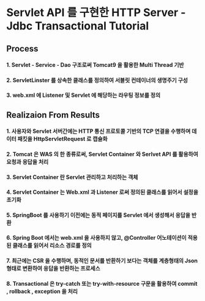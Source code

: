 # Servlet API 를 구현한 HTTP Server - Jdbc Transactional Tutorial
## Process
#### 1. Servlet - Service - Dao 구조로써 Tomcat9 을 활용한 Multi Thread 기반
#### 2. ServletLinster 를 상속한 클래스를 정의하여 서블릿 컨테이너의 생명주기 구성
#### 3. web.xml 에 Listener 및 Servlet 에 해당하는 라우팅 정보를 정의
## Realizaion From Results 
#### 1. 사용자와 Servlet 서버간에는 HTTP 통신 프로토콜 기반의 TCP 연결을 수행하며 데이터 패킷을 HttpServletRequest 로 캡슐화
#### 2. Tomcat 은 WAS 의 한 종류로써, Servlet Container 와 Serlvet API 를 활용하여 요청과 응답을 처리
#### 3. Servlet Container 란 Servlet 관리하고 처리하는 객체
#### 4. Servlet Container 는 Web.xml 과 Listener 로써 정의된 클래스를 읽어서 설정을 초기화
#### 5. SpringBoot 를 사용하기 이전에는 동적 페이지를 Servlet 에서 생성해서 응답을 반환
#### 6. Spring Boot 에서는 web.xml 을 사용하지 않고, @Controller 어노테이션이 적용된 클래스를 읽어서 리소스 경로를 정의
#### 7. 최근에는 CSR 을 수행하며, 동적인 문서를 반환하기 보다는 객체를 계층형태의 Json 형태로 변환하여 응답을 반환하는 프로세스
#### 8. Transactional 은 try-catch 또는 try-with-resource 구문을 활용하여 commit , rollback , exception 을 처리

